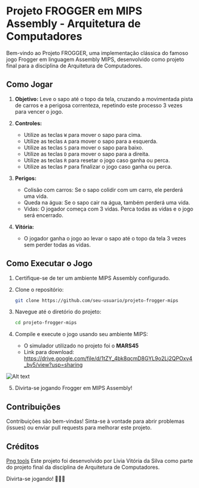 # Projeto FROGGER em MIPS Assembly - Arquitetura de Computadores

Bem-vindo ao Projeto FROGGER, uma implementação clássica do famoso jogo Frogger em linguagem Assembly MIPS, desenvolvido como projeto final para a disciplina de Arquitetura de Computadores.

## Como Jogar

1. **Objetivo:** Leve o sapo até o topo da tela, cruzando a movimentada pista de carros e a perigosa correnteza, repetindo este processo 3 vezes para vencer o jogo.

2. **Controles:**

   - Utilize as teclas `W` para mover o sapo para cima.
   - Utilize as teclas `A` para mover o sapo para a esquerda.
   - Utilize as teclas `S` para mover o sapo para baixo.
   - Utilize as teclas `D` para mover o sapo para a direita.
   - Utilize as teclas `R` para resetar o jogo caso ganha ou perca. 
   - Utilize as teclas `P` para finalizar o jogo caso ganha ou perca. 


3. **Perigos:**
   - Colisão com carros: Se o sapo colidir com um carro, ele perderá uma vida.
   - Queda na água: Se o sapo cair na água, também perderá uma vida.
   - Vidas: O jogador começa com 3 vidas. Perca todas as vidas e o jogo será encerrado.

4. **Vitória:**
   - O jogador ganha o jogo ao levar o sapo até o topo da tela 3 vezes sem perder todas as vidas.

## Como Executar o Jogo

1. Certifique-se de ter um ambiente MIPS Assembly configurado.

2. Clone o repositório:
   ```bash
   git clone https://github.com/seu-usuario/projeto-frogger-mips
   ```

3. Navegue até o diretório do projeto:
   ```bash
   cd projeto-frogger-mips
   ```

4. Compile e execute o jogo usando seu ambiente MIPS:
   - O simulador utilizado no projeto foi o **MARS45**
   - Link para download: https://drive.google.com/file/d/1tZY_4bk8qcmD8GYL9o2Lj2QPOxv4_bv5/view?usp=sharing 

![Alt text](image.png)

5. Divirta-se jogando Frogger em MIPS Assembly!

## Contribuições

Contribuições são bem-vindas! Sinta-se à vontade para abrir problemas (issues) ou enviar pull requests para melhorar este projeto.

## Créditos
[Png tools](https://onlinepngtools.com/convert-png-to-hex)
Este projeto foi desenvolvido por Livia Vitória da Silva como parte do projeto final da disciplina de Arquitetura de Computadores.

Divirta-se jogando! 🐸🚗💦
